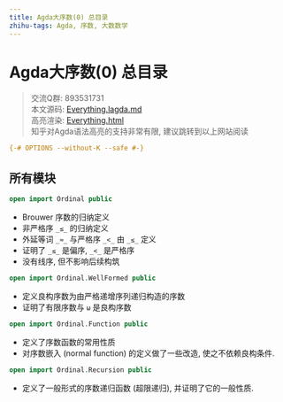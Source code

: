 ```yaml
---
title: Agda大序数(0) 总目录
zhihu-tags: Agda, 序数, 大数数学
---
```


# Agda大序数(0) 总目录

> 交流Q群: 893531731  
> 本文源码: [Everything.lagda.md](https://github.com/choukh/agda-lvo/blob/main/src/Everything.lagda.md)  
> 高亮渲染: [Everything.html](https://choukh.github.io/agda-lvo/Everything.html)  
> 知乎对Agda语法高亮的支持非常有限, 建议跳转到以上网站阅读  

```agda
{-# OPTIONS --without-K --safe #-}
```

## 所有模块

```agda
open import Ordinal public
```

- Brouwer 序数的归纳定义
- 非严格序 `_≤_` 的归纳定义
- 外延等词 `_≈_` 与严格序 `_<_` 由 `_≤_` 定义
- 证明了 `_≤_` 是偏序, `_<_` 是严格序
- 没有线序, 但不影响后续构筑

```agda
open import Ordinal.WellFormed public
```

- 定义良构序数为由严格递增序列递归构造的序数
- 证明了有限序数与 `ω` 是良构序数

```agda
open import Ordinal.Function public
```

- 定义了序数函数的常用性质
- 对序数嵌入 (normal function) 的定义做了一些改造, 使之不依赖良构条件.

```agda
open import Ordinal.Recursion public
```

- 定义了一般形式的序数递归函数 (超限递归), 并证明了它的一般性质.
